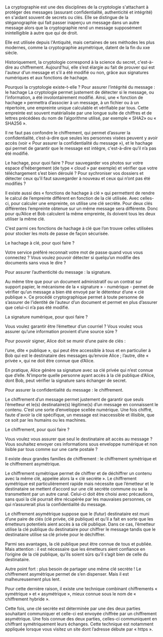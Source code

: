 La cryptographie est une des disciplines de la cryptologie s'attachant à protéger des messages (assurant confidentialité, authenticité et intégrité) en s'aidant souvent de secrets ou clés. Elle se distingue de la stéganographie qui fait passer inaperçu un message dans un autre message alors que la cryptographie rend un message supposément inintelligible à autre que qui de droit.

Elle est utilisée depuis l'Antiquité, mais certaines de ses méthodes les plus modernes, comme la cryptographie asymétrique, datent de la fin du xxe siècle.

Historiquement, la cryptologie correspond à la science du secret, c'est-à-dire au chiffrement. Aujourd'hui, elle s’est élargie au fait de prouver qui est l'auteur d'un message et s'il a été modifié ou non, grâce aux signatures numériques et aux fonctions de hachage.

Pourquoi la cryptologie existe-t-elle ?
Pour assurer l’intégrité du message : le hachage
La cryptologie permet justement de détecter si le message, ou l’information, a été involontairement modifié. Ainsi, une « fonction de hachage » permettra d’associer à un message, à un fichier ou à un répertoire, une empreinte unique calculable et vérifiable par tous. Cette empreinte est souvent matérialisée par une longue suite de chiffres et de lettres précédées du nom de l’algorithme utilisé, par exemple « SHA2» ou « SHA256 ».

Il ne faut pas confondre le chiffrement, qui permet d’assurer la confidentialité, c’est-à-dire que seules les personnes visées peuvent y avoir accès (voir « Pour assurer la confidentialité du message »), et le hachage qui permet de garantir que le message est intègre, c'est-à-dire qu’il n’a pas été modifié.

Le hachage, pour quoi faire ?
Pour sauvegarder vos photos sur votre espace d’hébergement (de type « cloud » par exemple) et  vérifier que votre téléchargement s’est bien déroulé ?
Pour sychroniser vos dossiers et détecter ceux qu’il faut sauvegarder à nouveau et ceux qui n’ont pas été modifiés ?

 

Il existe aussi des « fonctions de hachage à clé » qui permettent de rendre le calcul de l’empreinte différent en fonction de la clé utilisée. Avec celles-ci, pour calculer une empreinte, on utilise une clé secrète. Pour deux clés différentes l’empreinte obtenue sur un même message sera différente. Donc pour qu’Alice et Bob calculent la même empreinte, ils doivent tous les deux utiliser la même clé.

C’est parmi ces fonctions de hachage à clé que l’on trouve celles utilisées pour stocker les mots de passe de façon sécurisée.

Le hachage à clé, pour quoi faire ?

Votre service préféré reconnait votre mot de passe quand vous vous connectez ?
Vous voulez pouvoir détecter si quelqu’un modifie des documents sans vous le dire ?

Pour assurer l’authenticité du message : la signature.

Au même titre que pour un document administratif ou un contrat sur support papier, le mécanisme de la « signature » - numérique - permet de vérifier qu’un message a bien été envoyé par le détenteur d’une « clé publique ». Ce procédé cryptographique permet à toute personne de s’assurer de l’identité de l’auteur d’un document et permet en plus d’assurer que celui-ci n’a pas été modifié.

La signature numérique, pour quoi faire ?

Vous voulez garantir être l’émetteur d’un courriel ?
Vous voulez vous assurer qu’une information provient d’une source sûre ?

Pour pouvoir signer, Alice doit se munir d’une paire de clés :

l’une, dite « publique », qui peut être accessible à tous et en particulier à Bob qui est le destinataire des messages qu’envoie Alice ; l’autre, dite « privée », qui ne doit être connue que d’Alice.

En pratique, Alice génère sa signature avec sa clé privée qui n’est connue que d’elle. N’importe quelle personne ayant accès à la clé publique d’Alice, dont Bob, peut vérifier la signature sans échanger de secret.

Pour assurer la confidentialité du message : le chiffrement.

Le chiffrement d’un message permet justement de garantir que seuls l’émetteur et le(s) destinataire(s) légitime(s) d’un message en connaissent le contenu. C’est une sorte d’enveloppe scellée numérique. Une fois chiffré, faute d'avoir la clé spécifique, un message est inaccessible et illisible, que ce soit par les humains ou les machines.

Le chiffrement, pour quoi faire ?

Vous voulez vous assurer que seul le destinataire ait accès au message ?
Vous souhaitez envoyer ces informations sous enveloppe numérique et non lisible par tous comme sur une carte postale ?

Il existe deux grandes familles de chiffrement : le chiffrement symétrique et le chiffrement asymétrique.

Le chiffrement symétrique permet de chiffrer et de déchiffrer un contenu avec la même clé, appelée alors la « clé secrète ». Le chiffrement symétrique est particulièrement rapide mais nécessite que l’émetteur et le destinataire se mettent d’accord sur une clé secrète commune ou se la transmettent par un autre canal. Celui-ci doit être choisi avec précautions, sans quoi la clé pourrait être récupérée par les mauvaises personnes, ce qui n’assurerait plus la confidentialité du message. 

Le chiffrement asymétrique suppose que le (futur) destinataire est muni d’une paire de clés (clé privée, clé publique) et qu’il a fait en sorte que les émetteurs potentiels aient accès à sa clé publique. Dans ce cas, l’émetteur utilise la clé publique du destinataire pour chiffrer le message tandis que le destinataire utilise sa clé privée pour le déchiffrer.

Parmi ses avantages, la clé publique peut être connue de tous et publiée. Mais attention : il est nécessaire que les émetteurs aient confiance en l’origine de la clé publique, qu’ils soient sûrs qu’il s’agit bien de celle du destinataire.

Autre point fort : plus besoin de partager une même clé secrète ! Le chiffrement asymétrique permet de s’en dispenser. Mais il est malheureusement plus lent.

Pour cette dernière raison, il existe une technique combinant chiffrements « symétrique » et « asymétrique », mieux connue sous le nom de « chiffrement hybride ».

Cette fois, une clé secrète est déterminée par une des deux parties souhaitant communiquer et celle-ci est envoyée chiffrée par un chiffrement asymétrique. Une fois connue des deux parties, celles-ci communiquent en chiffrant symétriquement leurs échanges. Cette technique est notamment appliquée lorsque vous visitez un site dont l’adresse débute par « https ».

